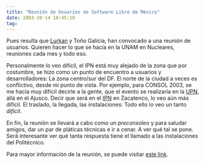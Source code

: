 ```yaml
---
title: "Reunión de Usuarios de Software Libre de México"
date: 2003-10-14 18:45:19
tag: 
---
```

<p>Pues resulta que <a href="mailto:asanchezm@e-compugraf.com">Lurkan</a> y Toño Galicia, han convocado a una reunión de usuarios. Quieren hacer lo que se hacía en la UNAM en Nucleares, reuniones cada mes y todo eso.</p>

<p>Personalmente lo veo difícil, el IPN está muy alejado de la zona que por costumbre, se hizo como un punto de encuentro a usuarios y desarrolladores: La zona centro/sur del DF. El norte de la ciudad a veces es conflictivo, desde mi punto de vista. Por ejemplo, para CONSOL 2003, se me hacía muy difícil decirle a la gente, que el evento se realizaría en la <a href="http://web.archive.org/web/20031017200540/http://www.upn.mx/">UPN</a>, allá en el Ajusco. Decir que será en el <a href="http://web.archive.org/web/20031017200540/http://www.ipn.mx/">IPN</a> en Zacatenco, lo veo aún más difícil. El traslado, la llegada, las instalaciones: Todo ello lo veo un tanto <em>difícil</em>.</p>

<p>En fin, la reunión se llevará a cabo como un <em>preconsoleo</em> y para saludar amigos, dar un par de pláticas técnicas e ir a cenar. A ver qué tal se pone. Será interesante ver qué tanta respuesta tiene el llamado a las instalaciones del Politécnico.</p>

<p>Para mayor información de la reunión, se puede visitar <a href="http://web.archive.org/web/20031017200540/http://cofradia.org/modules.php?name=News&amp;file=article&amp;sid=6457&amp;mode=&amp;order=0&amp;thold=0">este link</a>.</p>
